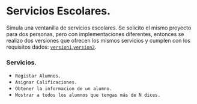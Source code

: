 Servicios Escolares.
====================
Simula una ventanilla de servicios escolares.
Se solicito el mismo proyecto para dos personas, pero con implementaciones diferentes, entonces se realizo dos versiones que ofrecen los mismos servicios y cumplen con los requisitos dados: [`version1`](https://github.com/JuanLugo316161013/ProyectosXPedido/tree/master/ServiciosEscolares/version1),[`version2`](https://github.com/JuanLugo316161013/ProyectosXPedido/tree/master/ServiciosEscolares/version2).
### Servicios.
* `Registar Alumnos.`
* `Asignar Calificaciones.`
* `Obtener la informacion de un alumno.`
* `Mostrar a todos los alumnos que tengas más de N dices.`